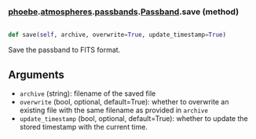 ### [phoebe](phoebe.md).[atmospheres](phoebe.atmospheres.md).[passbands](phoebe.atmospheres.passbands.md).[Passband](phoebe.atmospheres.passbands.Passband.md).save (method)


```py

def save(self, archive, overwrite=True, update_timestamp=True)

```



Save the passband to FITS format.

Arguments
----------
* `archive` (string): filename of the saved file
* `overwrite` (bool, optional, default=True): whether to overwrite an
    existing file with the same filename as provided in `archive`
* `update_timestamp` (bool, optional, default=True): whether to update
    the stored timestamp with the current time.

